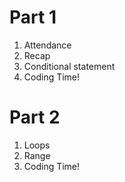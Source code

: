 # Part 1
1. Attendance
2. Recap
3. Conditional statement
4. Coding Time!

# Part 2
1. Loops
2. Range
3. Coding Time!


